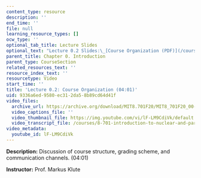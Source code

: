 ```yaml
---
content_type: resource
description: ''
end_time: ''
file: null
learning_resource_types: []
ocw_type: ''
optional_tab_title: Lecture Slides
optional_text: "Lecture 0.2 Slides:\_[Course Organization (PDF)](/courses/8-701-introduction-to-nuclear-and-particle-physics-fall-2020/resources/mit8_701f20_lec0-2)"
parent_title: Chapter 0. Introduction
parent_type: CourseSection
related_resources_text: ''
resource_index_text: ''
resourcetype: Video
start_time: ''
title: 'Lecture 0.2: Course Organization (04:01)'
uid: 9336a6ed-9580-ec31-2da5-8b89cd64d41f
video_files:
  archive_url: https://archive.org/download/MIT8.701F20/MIT8_701F20_00-02_CourseOrganization_300k.mp4
  video_captions_file: ''
  video_thumbnail_file: https://img.youtube.com/vi/lF-LM9CdiVk/default.jpg
  video_transcript_file: /courses/8-701-introduction-to-nuclear-and-particle-physics-fall-2020/541c06e11699e30115e04d9b7be17b5e_lF-LM9CdiVk.pdf
video_metadata:
  youtube_id: lF-LM9CdiVk
---
```


**Description:** Discussion of course structure, grading scheme, and communication channels. (04:01)

**Instructor:** Prof. Markus Klute



